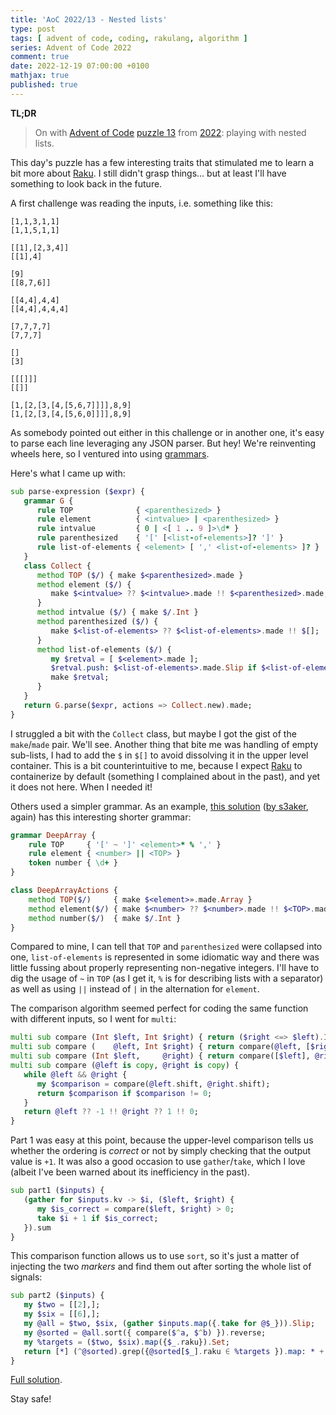```yaml
---
title: 'AoC 2022/13 - Nested lists'
type: post
tags: [ advent of code, coding, rakulang, algorithm ]
series: Advent of Code 2022
comment: true
date: 2022-12-19 07:00:00 +0100
mathjax: true
published: true
---
```


**TL;DR**

> On with [Advent of Code][] [puzzle 13][puzzle] from [2022][aoc2022]:
> playing with nested lists.

This day's puzzle has a few interesting traits that stimulated me to
learn a bit more about [Raku][]. I still didn't grasp things... but at
least I'll have something to look back in the future.

A first challenge was reading the inputs, i.e. something like this:

```
[1,1,3,1,1]
[1,1,5,1,1]

[[1],[2,3,4]]
[[1],4]

[9]
[[8,7,6]]

[[4,4],4,4]
[[4,4],4,4,4]

[7,7,7,7]
[7,7,7]

[]
[3]

[[[]]]
[[]]

[1,[2,[3,[4,[5,6,7]]]],8,9]
[1,[2,[3,[4,[5,6,0]]]],8,9]
```

As somebody pointed out either in this challenge or in another one, it's
easy to parse each line leveraging any JSON parser. But hey! We're
reinventing wheels here, so I ventured into using [grammars][].

Here's what I came up with:

```raku
sub parse-expression ($expr) {
   grammar G {
      rule TOP              { <parenthesized> }
      rule element          { <intvalue> | <parenthesized> }
      rule intvalue         { 0 | <[ 1 .. 9 ]>\d* }
      rule parenthesized    { '[' [<list-of-elements>]? ']' }
      rule list-of-elements { <element> [ ',' <list-of-elements> ]? }
   }
   class Collect {
      method TOP ($/) { make $<parenthesized>.made }
      method element ($/) {
         make $<intvalue> ?? $<intvalue>.made !! $<parenthesized>.made;
      }
      method intvalue ($/) { make $/.Int }
      method parenthesized ($/) {
         make $<list-of-elements> ?? $<list-of-elements>.made !! $[];
      }
      method list-of-elements ($/) {
         my $retval = [ $<element>.made ];
         $retval.push: $<list-of-elements>.made.Slip if $<list-of-elements>;
         make $retval;
      }
   }
   return G.parse($expr, actions => Collect.new).made;
}
```

I struggled a bit with the `Collect` class, but maybe I got the gist of
the `make`/`made` pair. We'll see. Another thing that bite me was
handling of empty sub-lists, I had to add the `$` in `$[]` to avoid
dissolving it in the upper level container. This is a bit
counterintuitive to me, because I expect [Raku][] to containerize by
default (something I complained about in the past), and yet it does not
here. When I needed it!

Others used a simpler grammar. As an example, [this solution][] ([by
s3aker][], again) has this interesting shorter grammar:

```raku
grammar DeepArray {
    rule TOP     { '[' ~ ']' <element>* % ',' }
    rule element { <number> || <TOP> }
    token number { \d+ }
}

class DeepArrayActions {
    method TOP($/)     { make $<element>».made.Array }
    method element($/) { make $<number> ?? $<number>.made !! $<TOP>.made }
    method number($/)  { make $/.Int }
}
```

Compared to mine, I can tell that `TOP` and `parenthesized` were
collapsed into one, `list-of-elements` is represented in some idiomatic
way and there was little fussing about properly representing
non-negative integers. I'll have to dig the usage of `~` in `TOP` (as I
get it, `%` is for describing lists with a separator) as well as using
`||` instead of `|` in the alternation for `element`.

The comparison algorithm seemed perfect for coding the same function
with different inputs, so I went for `multi`:

```raku
multi sub compare (Int $left, Int $right) { return ($right <=> $left).Int }
multi sub compare (    @left, Int $right) { return compare(@left, [$right]) }
multi sub compare (Int $left,     @right) { return compare([$left], @right) }
multi sub compare (@left is copy, @right is copy) {
   while @left && @right {
      my $comparison = compare(@left.shift, @right.shift);
      return $comparison if $comparison != 0;
   }
   return @left ?? -1 !! @right ?? 1 !! 0;
}
```

Part 1 was easy at this point, because the upper-level comparison tells
us whether the ordering is *correct* or not by simply checking that the
output value is `+1`. It was also a good occasion to use
`gather`/`take`, which I love (albeit I've been warned about its
inefficiency in the past).

```raku
sub part1 ($inputs) {
   (gather for $inputs.kv -> $i, ($left, $right) {
      my $is_correct = compare($left, $right) > 0;
      take $i + 1 if $is_correct;
   }).sum
}
```

This comparison function allows us to use `sort`, so it's just a matter
of injecting the two *markers* and find them out after sorting the whole
list of signals:

```raku
sub part2 ($inputs) {
   my $two = [[2],];
   my $six = [[6],];
   my @all = $two, $six, (gather $inputs.map({.take for @$_})).Slip;
   my @sorted = @all.sort({ compare($^a, $^b) }).reverse;
   my %targets = ($two, $six).map({$_.raku}).Set;
   return [*] (^@sorted).grep({@sorted[$_].raku ∈ %targets }).map: * + 1;
}
```

[Full solution][].

Stay safe!

[puzzle]: https://adventofcode.com/2022/day/13
[aoc2022]: https://adventofcode.com/2022/
[Advent of Code]: https://adventofcode.com/
[Raku]: https://www.raku.org/
[Perl]: https://www.perl.org/
[grammars]: https://docs.raku.org/language/grammars
[by s3aker]: https://www.reddit.com/r/adventofcode/comments/zkmyh4/comment/j017hj8/
[this solution]: https://glot.io/snippets/ggajwqploo
[Full solution]: https://gitlab.com/polettix/advent-of-code/-/blob/main/2022/13.raku
